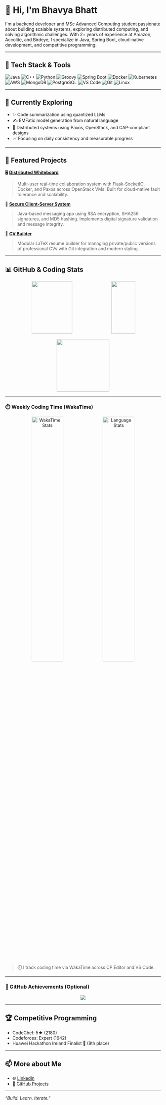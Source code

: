 # 👋 Hi, I'm Bhavya Bhatt

I'm a backend developer and MSc Advanced Computing student passionate about building scalable systems, exploring distributed computing, and solving algorithmic challenges. With 2+ years of experience at Amazon, Accolite, and Birdeye, I specialize in Java, Spring Boot, cloud-native development, and competitive programming.

---

## 🚀 Tech Stack & Tools

![Java](https://img.shields.io/badge/Java-%23ED8B00.svg?style=flat-square&logo=java&logoColor=white)
![C++](https://img.shields.io/badge/C++-00599C.svg?style=flat-square&logo=c%2B%2B&logoColor=white)
![Python](https://img.shields.io/badge/Python-3670A0.svg?style=flat-square&logo=python&logoColor=white)
![Groovy](https://img.shields.io/badge/Groovy-4298B8.svg?style=flat-square&logo=apache-groovy&logoColor=white)
![Spring Boot](https://img.shields.io/badge/SpringBoot-6DB33F.svg?style=flat-square&logo=spring-boot&logoColor=white)
![Docker](https://img.shields.io/badge/Docker-2496ED.svg?style=flat-square&logo=docker&logoColor=white)
![Kubernetes](https://img.shields.io/badge/Kubernetes-326CE5.svg?style=flat-square&logo=kubernetes&logoColor=white)
![AWS](https://img.shields.io/badge/AWS-232F3E.svg?style=flat-square&logo=amazon-aws&logoColor=white)
![MongoDB](https://img.shields.io/badge/MongoDB-4EA94B.svg?style=flat-square&logo=mongodb&logoColor=white)
![PostgreSQL](https://img.shields.io/badge/PostgreSQL-4169E1.svg?style=flat-square&logo=postgresql&logoColor=white)
![VS Code](https://img.shields.io/badge/VSCode-007ACC.svg?style=flat-square&logo=visual-studio-code&logoColor=white)
![Git](https://img.shields.io/badge/Git-F05032.svg?style=flat-square&logo=git&logoColor=white)
![Linux](https://img.shields.io/badge/Linux-FCC624.svg?style=flat-square&logo=linux&logoColor=black)

---

## 🧠 Currently Exploring

- ✨ Code summarization using quantized LLMs
- ✍️ EMFatic model generation from natural language
- 🔗 Distributed systems using Paxos, OpenStack, and CAP-compliant designs
- 📈 Focusing on daily consistency and measurable progress

---

## 📂 Featured Projects

<!-- 🔧 [**Natural Language to EMFatic Generator**](https://github.com/Harry-122/NL2Emfatic)  
> Transformer-based framework to convert NL descriptions to EMFatic models. Fine-tuned CodeT5, CodeLLaMA & Mistral with BLEU/METEOR/ROUGE metrics and Flask inference interface. -->

🖥️ [**Distributed Whiteboard**](https://github.com/Harry-122/whiteboard-app)  
> Multi-user real-time collaboration system with Flask-SocketIO, Docker, and Paxos across OpenStack VMs. Built for cloud-native fault tolerance and scalability.

🔐 [**Secure Client-Server System**](https://github.com/Harry-122/secure-client-server-messaging)  
> Java-based messaging app using RSA encryption, SHA256 signatures, and MD5 hashing. Implements digital signature validation and message integrity.

📄 [**CV Builder**](https://github.com/Harry-122/resume-builder)  
> Modular LaTeX resume builder for managing private/public versions of professional CVs with Git integration and modern styling.

---

## 📊 GitHub & Coding Stats

<p align="center">
  <img src="https://github-readme-stats.vercel.app/api?username=Harry-122&show_icons=true&theme=tokyonight&include_all_commits=true&count_private=true" height="170" width="51%" />
  <img src="https://github-readme-stats.vercel.app/api/top-langs/?username=Harry-122&layout=compact&theme=tokyonight" height="170" width="39%" />
</p>

<p align="center">
  <img src="https://github-readme-streak-stats.herokuapp.com/?user=Harry-122&theme=tokyonight&hide_border=false" height="170" />
</p>

---

### ⏱️ Weekly Coding Time (WakaTime)

<p align="center">
  <img src="https://wakatime.com/share/@018b5492-375e-4e18-b996-7dfbb3405526/4655cde3-c3fc-4eb0-9396-f4363af4fd40.svg" alt="WakaTime Stats" width="45%"/>
  <img src="https://wakatime.com/share/@018b5492-375e-4e18-b996-7dfbb3405526/bed92183-e4d2-4195-a29c-bf8973acf9b8.svg" alt="Language Stats" width="45%"/>
</p>

> ⏱️ I track coding time via WakaTime across CP Editor and VS Code.


---

### 🏅 GitHub Achievements (Optional)

<p align="center">
  <img src="https://github-profile-trophy.vercel.app/?username=Harry-122&theme=tokyonight&no-frame=true&row=1&column=6" />
</p>

---

## 🏆 Competitive Programming

- CodeChef: 5★ (2180)  
- Codeforces: Expert (1642)  
- Huawei Hackathon Ireland Finalist 🏅 (8th place)

---

## 📫 More about Me

- 🌐 [LinkedIn](https://linkedin.com/in/bhavya-bhatt-5a9ab417a)
- 🧰 [GitHub Projects](https://github.com/Harry-122?tab=repositories)

---

_“Build. Learn. Iterate.”_


<!--
**Harry-122/Harry-122** is a ✨ _special_ ✨ repository because its `README.md` (this file) appears on your GitHub profile.

Here are some ideas to get you started:

- 🔭 I’m currently working on ...
- 🌱 I’m currently learning ...
- 👯 I’m looking to collaborate on ...
- 🤔 I’m looking for help with ...
- 💬 Ask me about ...
- 📫 How to reach me: ...
- 😄 Pronouns: ...
- ⚡ Fun fact: ...
-->
